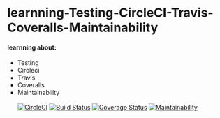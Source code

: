 # learnning-Testing-CircleCI-Travis-Coveralls-Maintainability
#### learnning about:
- Testing
- Circleci
- Travis 
- Coveralls
- Maintainability
<br><br>
[![CircleCI](https://circleci.com/gh/key-joshua/learn-Testing-Circleci-Travis-Coveralls-Maintainability.svg?style=svg)](https://circleci.com/gh/key-joshua/learn-Testing-Circleci-Travis-Coveralls-Maintainability)
[![Build Status](https://travis-ci.org/key-joshua/learn-Testing-Circleci-Travis-Coveralls-Maintainability.svg?branch=master)](https://travis-ci.org/key-joshua/learn-Testing-Circleci-Travis-Coveralls-Maintainability)
[![Coverage Status](https://coveralls.io/repos/github/key-joshua/learn-Testing-Circleci-Travis-Coveralls-Maintainability/badge.svg?branch=master)](https://coveralls.io/github/key-joshua/learn-Testing-Circleci-Travis-Coveralls-Maintainability?branch=master)
[![Maintainability](https://api.codeclimate.com/v1/badges/8059d61dd68ac9ea05cb/maintainability)](https://codeclimate.com/github/key-joshua/learn-Testing-Travis-Coveralls-Maintainability/maintainability)